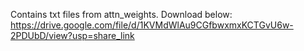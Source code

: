 Contains txt files from attn_weights. Download below:
https://drive.google.com/file/d/1KVMdWlAu9CGfbwxmxKCTGvU6w-2PDUbD/view?usp=share_link
